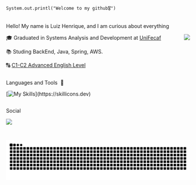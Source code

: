 <code>System.out.printl("Welcome to my github🎖️")</code>
##


Hello! My name is Luiz Henrique, and I am curious about everything

<img align="right" height="140" src="https://media2.giphy.com/media/v1.Y2lkPTc5MGI3NjExYndydmRlMmE0am5kaTJqcTJkMGF6anhwYWJjc2RmM2NzZTZmbmQzZyZlcD12MV9pbnRlcm5hbF9naWZfYnlfaWQmY3Q9cw/3BBv1D4AFbJkY/giphy.gif"/>
  
<p>🎓 Graduated in Systems Analysis and Development at <a href="https://www.unifecaf.com.br" target="blank_">UniFecaf</a></p>
<p>📚 Studing BackEnd, Java, Spring, AWS.
<p>🔠 <a href="https://www.ef.com.br/test/results-advanced/">C1-C2 Advanced English Level</a></p>

##

 Languages and Tools ​ 🧰

  [![My Skills](https://skillicons.dev/icons?i=java,docker,spring,git,python,mysql,)](https://skillicons.dev)

##

<p>Social
  
 <a href="https://www.linkedin.com/in/luizhenriqueoliveira337" target="_blank"><img src="https://img.shields.io/badge/-LinkedIn-%230077B5?style=for-the-badge&logo=linkedin&logoColor=white" target="_blank"></a>

 #
 
<picture align="center">
  <source media="(prefers-color-scheme: dark)" srcset="https://raw.githubusercontent.com/luizoliv07/luizoliv07/output/github-contribution-grid-snake-dark.svg">
  <source media="(prefers-color-scheme: light)" srcset="https://raw.githubusercontent.com/luizoliv07/luizoliv07/output/github-contribution-grid-snake-dark.svg">
  <img align="center" alt="github contribution grid snake animation" src="https://raw.githubusercontent.com/luizoliv07/luizoliv07/output/github-contribution-grid-snake.svg">
</picture>


